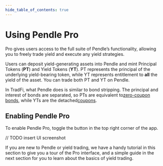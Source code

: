 ```yaml
---
hide_table_of_contents: true
---
```


# Using Pendle Pro

Pro gives users access to the full suite of Pendle’s functionality, allowing you to freely trade yield and execute any yield strategies.

Users can deposit yield-generating assets into Pendle and mint Principal Tokens (**PT**) and Yield Tokens (**YT**). PT represents the principal of the underlying yield-bearing token, while YT represents entitlement to **all** the yield of the asset. You can trade both PT and YT on Pendle.

In TradFi, what Pendle does is similar to bond stripping. The principal and interest of bonds are separated, so PTs are equivalent to[zero-coupon bonds](https://www.investopedia.com/terms/z/zero-couponbond.asp), while YTs are the detached[coupons](https://www.investopedia.com/terms/c/coupon.asp).

## Enabling Pendle Pro

To enable Pendle Pro, toggle the button in the top right corner of the app.

// TODO insert UI screenshot

If you are new to Pendle or yield trading, we have a handy tutorial in this section to give you a tour of the Pro interface, and a simple guide in the next section for you to learn about the basics of yield trading.

